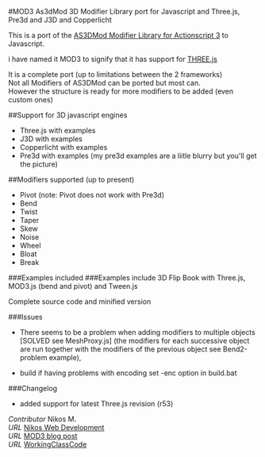 #MOD3 As3dMod 3D Modifier Library port for Javascript and Three.js, Pre3d and J3D and Copperlicht

This is a port of the [AS3DMod Modifier Library for Actionscript 3](http://code.google.com/p/as3dmod/) to Javascript.  

i have named it MOD3 to signify that it has support for [THREE.js](https://github.com/mrdoob/three.js/)

It is a complete port (up to limitations between the 2 frameworks)  
Not all Modifiers of AS3DMod can be ported but most can.  
However the structure is ready for more modifiers to be added (even custom ones)

##Support for 3D javascript engines
* Three.js with examples
* J3D with examples
* Copperlicht with examples
* Pre3d with examples (my pre3d examples are a liitle blurry but you'll get the picture)

##Modifiers supported (up to present)  
*  Pivot (note: Pivot does not work with Pre3d)  
* Bend
* Twist
* Taper
* Skew
* Noise
* Wheel
* Bloat
* Break

###Examples  included
###Examples include 3D Flip Book with Three.js, MOD3.js (bend and pivot) and Tween.js

Complete source code and minified version

###Issues
* There seems to be a problem when adding modifiers to multiple objects [SOLVED see MeshProxy.js]
(the modifiers for each successive object are run together with the modifiers of the previous object see Bend2-problem example), 

* build if having problems with encoding set -enc option in build.bat  
  
###Changelog
* added support for latest Three.js revision (r53)


*Contributor* Nikos M.  
*URL* [Nikos Web Development](http://nikos-web-development.netai.net/ "Nikos Web Development")  
*URL* [MOD3 blog post](http://nikos-web-development.netai.net/blog/mod3-a-javascript-port-of-as3mod-for-three-js/ "MOD3 blog post")  
*URL* [WorkingClassCode](http://workingclasscode.uphero.com/ "Working Class Code")  
